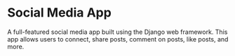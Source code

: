 # Social Media App
A full-featured social media app built using the Django web framework. This app allows users to connect, share posts, comment on posts, like posts, and more.
